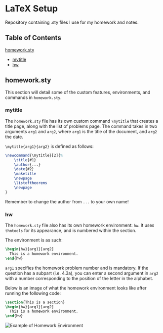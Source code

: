# LaTeX Setup
Repository containing .sty files I use for my homework and notes.

## Table of Contents
[homework.sty](#homeworksty)

  - [mytitle](#mytitle)
  - [hw](#hw)

## homework.sty
This section will detail some of the custom features, environments, and commands in `homework.sty`.
### mytitle
The `homework.sty` file has its own custom command `\mytitle` that creates a title page, along with the list of problems page. The command takes in two arguments `arg1` and `arg2`, where `arg1` is the title of the document, and `arg2` the date.

`\mytitle{arg1}{arg2}` is defined as follows:
```latex
\newcommand{\mytitle}[2]{%
	\title{#1}
	\author{...}
	\date{#2}
	\maketitle
	\newpage
	\listoftheorems
	\newpage
}
```
Remember to change the author from `...` to your own name!

### hw
The `homework.sty` file also has its own homework environment: `hw`. It uses `thmtools` for its appearance, and is numbered within the section.

The environment is as such:
```latex
\begin{hw}{arg1}[arg2]
  This is a homework environment.
\end{hw}
```

`arg1` specifies the homework problem number and is mandatory. If the question has a subpart (i.e. 4.3a), you can enter a second argument in `arg2` with a number corresponding to the position of the letter in the alphabet.

Below is an image of what the homework environment looks like after running the following code:
```latex
\section{This is a section}
\begin{hw}{arg1}[arg2]
  This is a homework environment.
\end{hw}
```
![Example of Homework Environment](https://github.com/ktm-p/LaTeX-Setup/assets/119767232/df1eb014-6e13-4300-825d-d3a228d7e069)

